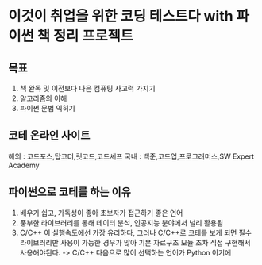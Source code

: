 # 이것이 취업을 위한 코딩 테스트다 with 파이썬 책 정리 프로젝트

## 목표
1. 책 완독 및 이전보다 나은 컴퓨팅 사고력 가지기
2. 알고리즘의 이해
3. 파이썬 문법 익히기

## 코테 온라인 사이트
해외 : 코드포스,탑코더,릿코드,코드셰프
국내 : 백준,코드업,프로그래머스,SW Expert Academy

## 파이썬으로 코테를 하는 이유
1. 배우기 쉽고, 가독성이 좋아 초보자가 접근하기 좋은 언어
2. 풍부한 라이브러리를 통해 데이터 분석, 인공지능 분야에서 널리 활용됨
3. C/C++ 이 실행속도에선 가장 유리하다, 그러나 C/C++로 코테를 보게 되면 필수 라이브러리만 사용이 가능한 경우가 많아 기본 자료구조 모듈 조차 직접 구현해서 사용해야된다. -> C/C++ 다음으로 많이 선택하는 언어가 Python 이기에 


